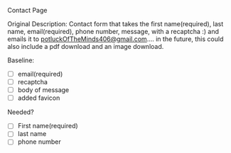 


Contact Page

Original Description: Contact form that takes the first name(required), last name, email(required), phone number, message, with a recaptcha :) and emails it to potluckOfTheMinds406@gmail.com.... in the future, this could also include a pdf download and an image download.

Baseline:

- [ ] email(required)
- [ ] recaptcha
- [ ] body of message
- [ ] added favicon

Needed?

- [ ] First name(required)
- [ ] last name
- [ ] phone number